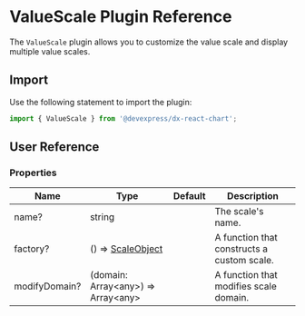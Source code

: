 # ValueScale Plugin Reference

The `ValueScale` plugin allows you to customize the value scale and display multiple value scales.

## Import

Use the following statement to import the plugin:

```js
import { ValueScale } from '@devexpress/dx-react-chart';
```

## User Reference

### Properties

Name | Type | Default | Description
-----|------|---------|------------
name? | string | | The scale's name.
factory? | () => [ScaleObject](./argument-scale.md#scaleobject) | | A function that constructs a custom scale.
modifyDomain? | (domain: Array&lt;any&gt;) => Array&lt;any&gt; | | A function that modifies scale domain.
